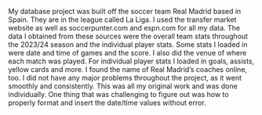 My database project was built off the soccer team Real Madrid based in Spain. They are in the league called La Liga. I used the transfer market website as well as soccerpunter.com and espn.com for all my data. The data I obtained from these sources were the overall team stats throughout the 2023/24 season and the individual player stats. Some stats I loaded in were date and time of games and the score. I also did the venue of where each match was played. For individual player stats I loaded in goals, assists, yellow cards and more. I found the name of Real Madrid’s coaches online, too. I did not have any major problems throughout the project, as it went smoothly and consistently. This was all my original work and was done individually. One thing that was challenging to figure out was how to properly format and insert the date/time values without error. 
